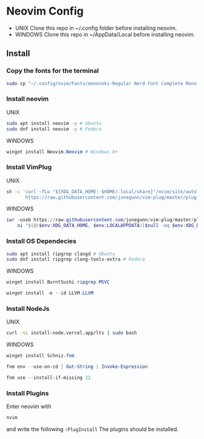 # Neovim Config
- UNIX
Clone this repo in ~/.config folder before installing neovim.
- WINDOWS
Clone this repo in ~/AppData/Local before installing neovim.

## Install

### Copy the fonts for the terminal

``` bash
sudo cp "~/.config/nvim/Fonts/mononoki-Regular Nerd Font Complete Mono.ttf" "/usr/share/fonts/mononoki-Regular Nerd Font Complete Mono.ttf"
```

### Install neovim
UNIX
``` bash
sudo apt install neovim -y # Ubuntu
sudo dnf install neovim -y # Fedora
```
WINDOWS
``` powershell
winget install Neovim.Neovim # Windows 8+
```


### Install VimPlug
UNIX
```bash
sh -c 'curl -fLo "${XDG_DATA_HOME:-$HOME/.local/share}"/nvim/site/autoload/plug.vim --create-dirs \
       https://raw.githubusercontent.com/junegunn/vim-plug/master/plug.vim'
```
WINDOWS
```powershell
iwr -useb https://raw.githubusercontent.com/junegunn/vim-plug/master/plug.vim |`
    ni "$(@($env:XDG_DATA_HOME, $env:LOCALAPPDATA)[$null -eq $env:XDG_DATA_HOME])/nvim-data/site/autoload/plug.vim" -Force
```

### Install OS Dependecies

```bash
sudo apt install ripgrep clangd # Ubuntu
sudo dnf install ripgrep clang-tools-extra # Fedora
```
WINDOWS
```powershell
winget install BurntSushi.ripgrep.MSVC
```
```powershell
winget install -e --id LLVM.LLVM
```

### Install NodeJs
UNIX
```bash
curl -sL install-node.vercel.app/lts | sudo bash
```
WINDOWS
```powershell
winget install Schniz.fnm

fnm env --use-on-cd | Out-String | Invoke-Expression

fnm use --install-if-missing 22
```

### Install Plugins

Enter neovim with
```bash
nvim
```
and write the following `:PlugInstall`
The plugins should be installed.
